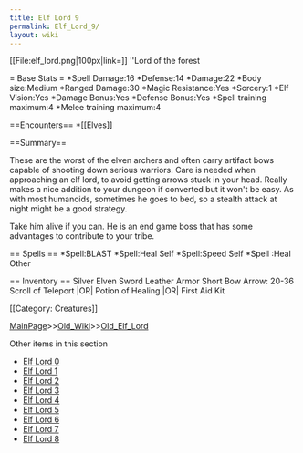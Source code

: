 ```yaml
---
title: Elf Lord 9
permalink: Elf_Lord_9/
layout: wiki
---
```

[[File:elf_lord.png|100px|link=]] ''Lord of the forest

= Base Stats =
*Spell Damage:16
*Defense:14
*Damage:22
*Body size:Medium
*Ranged Damage:30
*Magic Resistance:Yes
*Sorcery:1
*Elf Vision:Yes
*Damage Bonus:Yes
*Defense Bonus:Yes
*Spell training maximum:4
*Melee training maximum:4

==Encounters==
*[[Elves]]

==Summary==

These are the worst of the elven archers and often carry artifact bows capable of shooting down serious warriors. Care is needed when approaching an elf lord, to avoid getting arrows stuck in your head. Really makes a nice addition to your dungeon if converted but it won't be easy. As with most humanoids, sometimes he goes to bed, so a stealth attack at night might be a good strategy.

Take him alive if you can. He is an end game boss that has some advantages to contribute to your tribe.

== Spells ==
*Spell:BLAST
*Spell:Heal Self
*Spell:Speed Self
*Spell :Heal Other

== Inventory ==
 Silver Elven Sword
 Leather Armor
 Short Bow
 Arrow: 20-36
 Scroll of Teleport |OR| Potion of Healing |OR| First Aid Kit

[[Category: Creatures]]

[MainPage](/keeperrl_wiki/ "wikilink")>>[Old_Wiki](/keeperrl_wiki/Old_Wiki "wikilink")>>[Old_Elf_Lord](/keeperrl_wiki/Old_Elf_Lord "wikilink")

Other items in this section
-    [Elf Lord 0](/keeperrl_wiki/Elf_Lord_0 "wikilink")
-    [Elf Lord 1](/keeperrl_wiki/Elf_Lord_1 "wikilink")
-    [Elf Lord 2](/keeperrl_wiki/Elf_Lord_2 "wikilink")
-    [Elf Lord 3](/keeperrl_wiki/Elf_Lord_3 "wikilink")
-    [Elf Lord 4](/keeperrl_wiki/Elf_Lord_4 "wikilink")
-    [Elf Lord 5](/keeperrl_wiki/Elf_Lord_5 "wikilink")
-    [Elf Lord 6](/keeperrl_wiki/Elf_Lord_6 "wikilink")
-    [Elf Lord 7](/keeperrl_wiki/Elf_Lord_7 "wikilink")
-    [Elf Lord 8](/keeperrl_wiki/Elf_Lord_8 "wikilink")
